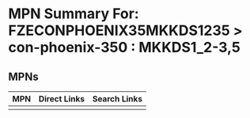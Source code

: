 



# MPN Summary For: FZECONPHOENIX35MKKDS1235 > con-phoenix-350 : MKKDS1_2-3,5

## MPNs
  

|MPN|Direct Links|Search Links|
| :--- | :--- | :--- |
||||
